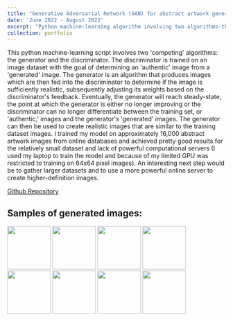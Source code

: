 ```yaml
---
title: "Generative Adversarial Network (GAN) for abstract artwork generation"
date: 'June 2022 - August 2022'
excerpt: "Python machine-learning algorithm involving two algorithms-the generator and the discriminator-which I trained on abstract artwork to create original, computer-generated artwork.<br/><img src='/images/project_icons/gan1.png' width='400'>"
collection: portfolio
---
```

This python machine-learning script involves two 'competing' algorithms: the generator and the discriminator. The discriminator is trained on an image dataset with the goal of determining an 'authentic' image from a 'generated' image. The generator is an algorithm that produces images which are then fed into the discriminator to determine if the image is sufficiently realistic, subsequently adjusting its weights based on the discriminator's feedback. Eventually, the generator will reach steady-state, the point at which the generator is either no longer improving or the discriminator can no longer differentiate between the training set, or 'authentic,' images and the generator's 'generated' images. The generator can then be used to create realistic images that are similar to the training dataset images. I trained my model on approximately 16,000 abstract artwork images from online databases and achieved pretty good results for the relatively small dataset and lack of powerful computational servers (I used my laptop to train the model and because of my limited GPU was restricted to training on 64x64 pixel images). An interesting next step would be to gather larger datasets and to use a more powerful online server to create higher-definition images.

[Github Repository](https://github.com/dylan-jacobs/image-generating-GAN)

Samples of generated images:
------
<img src="https://github.com/dylan-jacobs/image-generating-GAN/assets/78403395/b7fb3533-3860-4994-8f06-809d6053ac0e" width="100">
<img src="https://github.com/dylan-jacobs/image-generating-GAN/assets/78403395/268e15e2-fc22-481e-a7c2-7e5b6d58e0b3" width="100">
<img src="https://github.com/dylan-jacobs/image-generating-GAN/assets/78403395/db6c3184-8590-4480-a958-b5e669230583" width="100">
<img src="https://github.com/dylan-jacobs/image-generating-GAN/assets/78403395/d4afad31-0072-4887-a16c-6f84e4ffeaf8" width="100">
<img src="https://github.com/dylan-jacobs/image-generating-GAN/assets/78403395/a3c5f237-a7d6-4096-b7cc-9471d37a8b39" width="100">
<img src="https://github.com/dylan-jacobs/image-generating-GAN/assets/78403395/570102a3-82ac-4a8d-9713-a8ca93db831a" width="100">
<img src="https://github.com/dylan-jacobs/image-generating-GAN/assets/78403395/207d328b-7528-41f7-87b8-17f296f485a4" width="100">
<img src="https://github.com/dylan-jacobs/image-generating-GAN/assets/78403395/4012836a-b53a-4583-9251-fea126f9cb22" width="100">